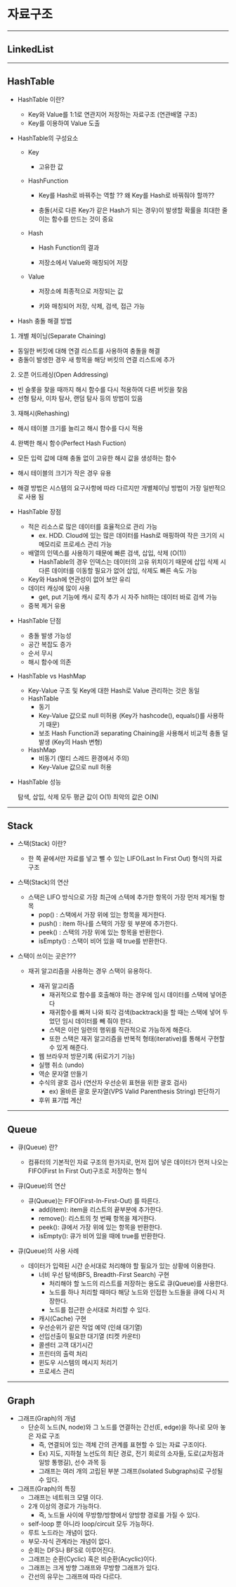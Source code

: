 
# 자료구조
---
## LinkedList
---

## HashTable

* HashTable 이란?

  * Key와 Value를 1:1로 연관지어 저장하는 자료구조 (연관배열 구조)
  * Key를 이용하여 Value 도출

* HashTable의 구성요소

  * Key

    * 고유한 값

  * HashFunction

    * Key를 Hash로 바꿔주는 역할   ?? 왜 Key를 Hash로 바꿔줘야 할까??
    
    *  충돌(서로 다른 Key가 같은 Hash가 되는 경우)이 발생할 확률을 최대한 줄이는 함수를 만드는 것이 중요

  * Hash

    * Hash Function의 결과

    * 저장소에서 Value와 매칭되어 저장

  * Value

    * 저장소에 최종적으로 저장되는 값

    * 키와 매칭되어 저장, 삭제, 검색, 접근 가능

* Hash 충돌 해결 방법
 1. 개별 체이닝(Separate Chaining) 
   * 동일한 버킷에 대해 연결 리스트를 사용하여 충돌을 해결
   * 충돌이 발생한 경우 새 항목을 해당 버킷의 연결 리스트에 추가
 2. 오픈 어드레싱(Open Addressing)
   * 빈 슬롯을 찾을 때까지 해시 함수를 다시 적용하여 다른 버킷을 찾음
   * 선형 탐사, 이차 탐사, 랜덤 탐사 등의 방법이 있음
 3. 재해시(Rehashing)
   * 해시 테이블 크기를 늘리고 해시 함수를 다시 적용
 4. 완벽한 해시 함수(Perfect Hash Fuction)
   * 모든 입력 값에 대해 충돌 없이 고유한 해시 값을 생성하는 함수
   * 해시 테이블의 크기가 작은 경우 유용
 * 해결 방법은 시스템의 요구사항에 따라 다르지만 개별체이닝 방법이 가장 일반적으로 사용 됨
 
* HashTable 장점

  * 적은 리소스로 많은 데이터를 효율적으로 관리 가능
    * ex. HDD. Cloud에 있는 많은 데이터를 Hash로 매핑하여 작은 크기의 시 메모리로 프로세스 관리 가능
  * 배열의 인덱스를 사용하기 때문에 빠른 검색, 삽입, 삭제 (O(1))
    * HashTable의 경우 인덱스는 데이터의 고유 위치이기 때문에 삽입 삭제 시 다른 데이터를 이동할 필요가 없어 삽입, 삭제도 빠른 속도 가능
  * Key와 Hash에 연관성이 없어 보안 유리
  * 데이터 캐싱에 많이 사용
    * get, put 기능에 캐시 로직 추가 시 자주 hit하는 데이터 바로 검색 가능
  * 중복 제거 유용

* HashTable 단점
  * 충돌 발생 가능성
  * 공간 복잡도 증가
  * 순서 무시
  * 해시 함수에 의존
  
* HashTable vs HashMap
  * Key-Value 구조 및 Key에 대한 Hash로 Value 관리하는 것은 동일
  * HashTable
    * 동기
    * Key-Value 값으로 null 미허용 (Key가 hashcode(), equals()를 사용하기 때문)
    * 보조 Hash Function과 separating Chaining을 사용해서 비교적 충돌 덜 발생 (Key의 Hash 변형)
  * HashMap
    * 비동기 (멀티 스레드 환경에서 주의)
    * Key-Value 값으로 null 허용

* HashTable 성능
  
  탐색, 삽입, 삭제 모두 평균 값이 O(1)
  최악의 값은 O(N)
  
    
---

## Stack

* 스택(Stack) 이란?
  * 한 쪽 끝에서만 자료를 넣고 뺄 수 있는 LIFO(Last In First Out) 형식의 자료 구조
  
* 스택(Stack)의 연산
  * 스택은 LIFO 방식으로 가장 최근에 스텍에 추가한 항목이 가장 먼저 제거될 항목
    * pop() : 스택에서 가장 위에 있는 항목을 제거한다.
    * push() : item 하나를 스택의 가장 윗 부분에 추가한다.
    * peek() : 스택의 가장 위에 있는 항목을 반환한다.
    * isEmpty() : 스택이 비어 있을 때 true를 반환한다.
    
* 스택이 쓰이는 곳은???
  * 재귀 알고리즘을 사용하는 경우 스택이 유용하다.
  
      * 재귀 알고리즘
        * 재귀적으로 함수를 호출해야 하는 경우에 임시 데이터를 스택에 넣어준다
        * 재귀함수를 빠져 나와 퇴각 검색(backtrack)을 할 때는 스택에 넣어 두었던 임시 데이터를 빼 줘야 한다.
        * 스택은 이런 일련의 행위를 직관적으로 가능하게 해준다.
        * 또한 스택은 재귀 알고리즘을 반복적 형태(iterative)를 통해서 구현할 수 있게 해준다.
      * 웹 브라우저 방문기록 (뒤로가기 기능)
      * 실행 취소 (undo)
      * 역순 문자열 만들기
      * 수식의 괄호 검사 (연산자 우선순위 표현을 위한 괄호 검사)
        * ex) 올바른 괄호 문자열(VPS Valid Parenthesis String) 판단하기
      * 후위 표기법 계산

---

## Queue

* 큐(Queue) 란?
  * 컴퓨터의 기본적인 자료 구조의 한가지로, 먼저 집어 넣은 데이터가 먼저 나오는 FIFO(First In First Out)구조로 저장하는 형식

* 큐(Queue)의 연산
  * 큐(Queue)는 FIFO(First-In-First-Out) 를 따른다.
    * add(item): item을 리스트의 끝부분에 추가한다.
    * remove(): 리스트의 첫 번째 항목을 제거한다.
    * peek(): 큐에서 가장 위에 있는 항목을 반환한다.
    * isEmpty(): 큐가 비어 있을 때에 true를 반환한다.
    
* 큐(Queue)의 사용 사례
  * 데이터가 입력된 시간 순서대로 처리해야 할 필요가 있는 상황에 이용한다.
    * 너비 우선 탐색(BFS, Breadth-First Search) 구현
      * 처리해야 할 노드의 리스트를 저장하는 용도로 큐(Queue)를 사용한다.
      * 노드를 하나 처리할 때마다 해당 노드와 인접한 노드들을 큐에 다시 저장한다.
      * 노드를 접근한 순서대로 처리할 수 있다.
    * 캐시(Cache) 구현
    * 우선순위가 같은 작업 예약 (인쇄 대기열)
    * 선입선출이 필요한 대기열 (티켓 카운터)
    * 콜센터 고객 대기시간
    * 프린터의 출력 처리
    * 윈도우 시스템의 메시지 처리기
    * 프로세스 관리

---

## Graph
* 그래프(Graph)의 개념
  * 단순히 노드(N, node)와 그 노드를 연결하는 간선(E, edge)을 하나로 모아 놓은 자료 구조
    * 즉, 연결되어 있는 객체 간의 관계를 표현할 수 있는 자료 구조이다.
    * Ex) 지도, 지하철 노선도의 최단 경로, 전기 회로의 소자들, 도로(교차점과 일방 통행길), 선수 과목 등
    * 그래프는 여러 개의 고립된 부분 그래프(Isolated Subgraphs)로 구성될 수 있다.
* 그래프(Graph)의 특징
  * 그래프는 네트워크 모델 이다.
  * 2개 이상의 경로가 가능하다.
    * 즉, 노드들 사이에 무방향/방향에서 양방향 경로를 가질 수 있다.
  * self-loop 뿐 아니라 loop/circuit 모두 가능하다.
  * 루트 노드라는 개념이 없다.
  * 부모-자식 관계라는 개념이 없다.
  * 순회는 DFS나 BFS로 이루어진다.
  * 그래프는 순환(Cyclic) 혹은 비순환(Acyclic)이다.
  * 그래프는 크게 방향 그래프와 무방향 그래프가 있다.
  * 간선의 유무는 그래프에 따라 다르다.
